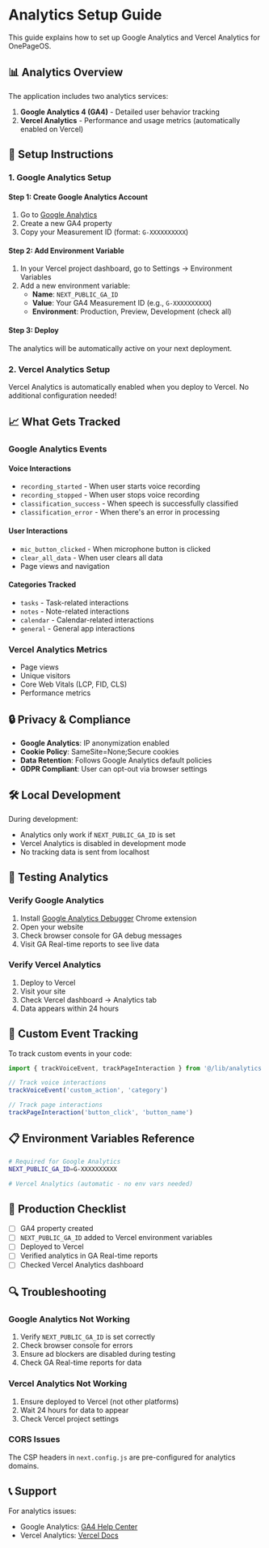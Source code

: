 # Analytics Setup Guide

This guide explains how to set up Google Analytics and Vercel Analytics for OnePageOS.

## 📊 Analytics Overview

The application includes two analytics services:

1. **Google Analytics 4 (GA4)** - Detailed user behavior tracking
2. **Vercel Analytics** - Performance and usage metrics (automatically enabled on Vercel)

## 🔧 Setup Instructions

### 1. Google Analytics Setup

#### Step 1: Create Google Analytics Account
1. Go to [Google Analytics](https://analytics.google.com/)
2. Create a new GA4 property
3. Copy your Measurement ID (format: `G-XXXXXXXXXX`)

#### Step 2: Add Environment Variable
1. In your Vercel project dashboard, go to Settings → Environment Variables
2. Add a new environment variable:
   - **Name**: `NEXT_PUBLIC_GA_ID`
   - **Value**: Your GA4 Measurement ID (e.g., `G-XXXXXXXXXX`)
   - **Environment**: Production, Preview, Development (check all)

#### Step 3: Deploy
The analytics will be automatically active on your next deployment.

### 2. Vercel Analytics Setup

Vercel Analytics is automatically enabled when you deploy to Vercel. No additional configuration needed!

## 📈 What Gets Tracked

### Google Analytics Events

#### Voice Interactions
- `recording_started` - When user starts voice recording
- `recording_stopped` - When user stops voice recording  
- `classification_success` - When speech is successfully classified
- `classification_error` - When there's an error in processing

#### User Interactions
- `mic_button_clicked` - When microphone button is clicked
- `clear_all_data` - When user clears all data
- Page views and navigation

#### Categories Tracked
- `tasks` - Task-related interactions
- `notes` - Note-related interactions  
- `calendar` - Calendar-related interactions
- `general` - General app interactions

### Vercel Analytics Metrics
- Page views
- Unique visitors
- Core Web Vitals (LCP, FID, CLS)
- Performance metrics

## 🔒 Privacy & Compliance

- **Google Analytics**: IP anonymization enabled
- **Cookie Policy**: SameSite=None;Secure cookies
- **Data Retention**: Follows Google Analytics default policies
- **GDPR Compliant**: User can opt-out via browser settings

## 🛠️ Local Development

During development:
- Analytics only work if `NEXT_PUBLIC_GA_ID` is set
- Vercel Analytics is disabled in development mode
- No tracking data is sent from localhost

## 📱 Testing Analytics

### Verify Google Analytics
1. Install [Google Analytics Debugger](https://chrome.google.com/webstore/detail/google-analytics-debugger/jnkmfdileelhofjcijamephohjechhna) Chrome extension
2. Open your website
3. Check browser console for GA debug messages
4. Visit GA Real-time reports to see live data

### Verify Vercel Analytics
1. Deploy to Vercel
2. Visit your site
3. Check Vercel dashboard → Analytics tab
4. Data appears within 24 hours

## 🔧 Custom Event Tracking

To track custom events in your code:

```typescript
import { trackVoiceEvent, trackPageInteraction } from '@/lib/analytics'

// Track voice interactions
trackVoiceEvent('custom_action', 'category')

// Track page interactions  
trackPageInteraction('button_click', 'button_name')
```

## 📋 Environment Variables Reference

```bash
# Required for Google Analytics
NEXT_PUBLIC_GA_ID=G-XXXXXXXXXX

# Vercel Analytics (automatic - no env vars needed)
```

## 🚀 Production Checklist

- [ ] GA4 property created
- [ ] `NEXT_PUBLIC_GA_ID` added to Vercel environment variables
- [ ] Deployed to Vercel
- [ ] Verified analytics in GA Real-time reports
- [ ] Checked Vercel Analytics dashboard

## 🔍 Troubleshooting

### Google Analytics Not Working
1. Verify `NEXT_PUBLIC_GA_ID` is set correctly
2. Check browser console for errors
3. Ensure ad blockers are disabled during testing
4. Check GA Real-time reports for data

### Vercel Analytics Not Working
1. Ensure deployed to Vercel (not other platforms)
2. Wait 24 hours for data to appear
3. Check Vercel project settings

### CORS Issues
The CSP headers in `next.config.js` are pre-configured for analytics domains.

## 📞 Support

For analytics issues:
- Google Analytics: [GA4 Help Center](https://support.google.com/analytics/)
- Vercel Analytics: [Vercel Docs](https://vercel.com/docs/analytics)
